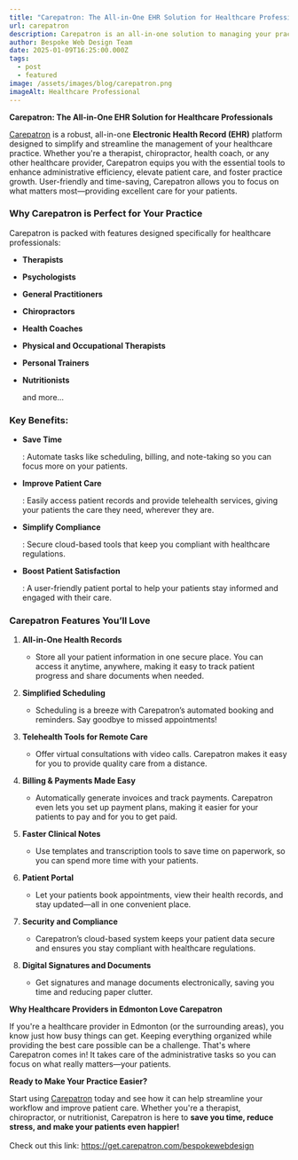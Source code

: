 ```yaml
---
title: "Carepatron: The All-in-One EHR Solution for Healthcare Professionals"
url: carepatron
description: Carepatron is an all-in-one solution to managing your practice in one place.
author: Bespoke Web Design Team
date: 2025-01-09T16:25:00.000Z
tags:
  - post
  - featured
image: /assets/images/blog/carepatron.png
imageAlt: Healthcare Professional
---
```

**Carepatron: The All-in-One EHR Solution for Healthcare Professionals**

[Carepatron](https://get.carepatron.com/bespokewebdesign) is a robust, all-in-one **Electronic Health Record (EHR)** platform designed to simplify and streamline the management of your healthcare practice. Whether you're a therapist, chiropractor, health coach, or any other healthcare provider, Carepatron equips you with the essential tools to enhance administrative efficiency, elevate patient care, and foster practice growth. User-friendly and time-saving, Carepatron allows you to focus on what matters most—providing excellent care for your patients.

### **Why Carepatron is Perfect for Your Practice**

Carepatron is packed with features designed specifically for healthcare professionals:

* **Therapists**
* **Psychologists**
* **General Practitioners**
* **Chiropractors**
* **Health Coaches**
* **Physical and Occupational Therapists**
* **Personal Trainers**
* **Nutritionists**

   and more...

### **Key Benefits:**

* **Save Time**

  : Automate tasks like scheduling, billing, and note-taking so you can focus more on your patients.
* **Improve Patient Care**

  : Easily access patient records and provide telehealth services, giving your patients the care they need, wherever they are.
* **Simplify Compliance**

  : Secure cloud-based tools that keep you compliant with healthcare regulations.
* **Boost Patient Satisfaction**

  : A user-friendly patient portal to help your patients stay informed and engaged with their care.

### **Carepatron Features You’ll Love**

1. **All-in-One Health Records**

   * Store all your patient information in one secure place. You can access it anytime, anywhere, making it easy to track patient progress and share documents when needed.
2. **Simplified Scheduling**

   * Scheduling is a breeze with Carepatron’s automated booking and reminders. Say goodbye to missed appointments!
3. **Telehealth Tools for Remote Care**

   * Offer virtual consultations with video calls. Carepatron makes it easy for you to provide quality care from a distance.
4. **Billing & Payments Made Easy**

   * Automatically generate invoices and track payments. Carepatron even lets you set up payment plans, making it easier for your patients to pay and for you to get paid.
5. **Faster Clinical Notes**

   * Use templates and transcription tools to save time on paperwork, so you can spend more time with your patients.
6. **Patient Portal**

   * Let your patients book appointments, view their health records, and stay updated—all in one convenient place.
7. **Security and Compliance**

   * Carepatron’s cloud-based system keeps your patient data secure and ensures you stay compliant with healthcare regulations.
8. **Digital Signatures and Documents**

   * Get signatures and manage documents electronically, saving you time and reducing paper clutter.





**Why Healthcare Providers in Edmonton Love Carepatron**

If you're a healthcare provider in Edmonton (or the surrounding areas), you know just how busy things can get. Keeping everything organized while providing the best care possible can be a challenge. That's where Carepatron comes in! It takes care of the administrative tasks so you can focus on what really matters—your patients.

**Ready to Make Your Practice Easier?**

Start using [Carepatron](https://get.carepatron.com/bespokewebdesign) today and see how it can help streamline your workflow and improve patient care. Whether you're a therapist, chiropractor, or nutritionist, Carepatron is here to **save you time, reduce stress, and make your patients even happier!**\
\
Check out this link: <https://get.carepatron.com/bespokewebdesign>
